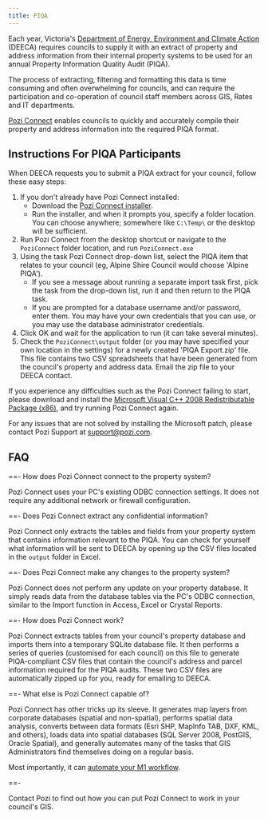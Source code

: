 ```yaml
---
title: PIQA
---
```


Each year, Victoria's [Department of Energy, Environment and Climate Action](https://www.deeca.vic.gov.au/) (DEECA) requires councils to supply it with an extract of property and address information from their internal property systems to be used for an annual Property Information Quality Audit (PIQA).

The process of extracting, filtering and formatting this data is time consuming and often overwhelming for councils, and can require the participation and co-operation of council staff members across GIS, Rates and IT departments.

[Pozi Connect](https://pozi.com/pozi-connect/) enables councils to quickly and accurately compile their property and address information into the required PIQA format.

## Instructions For PIQA Participants

When DEECA requests you to submit a PIQA extract for your council, follow these easy steps:

1. If you don't already have Pozi Connect installed:
    - Download the [Pozi Connect installer](https://github.com/pozi/PoziConnect/releases/latest).
    - Run the installer, and when it prompts you, specify a folder location. You can choose anywhere; somewhere like `C:\Temp\` or the desktop will be sufficient.
2. Run Pozi Connect from the desktop shortcut or navigate to the `PoziConnect` folder location, and run `PoziConnect.exe`
3. Using the task Pozi Connect drop-down list, select the PIQA item that relates to your council (eg, Alpine Shire Council would choose 'Alpine PIQA').
    - If you see a message about running a separate import task first, pick the task from the drop-down list, run it and then return to the PIQA task.
    - If you are prompted for a database username and/or password, enter them. You may have your own credentials that you can use, or you may use the database administrator credentials.
4. Click OK and wait for the application to run (it can take several minutes).
5. Check the `PoziConnect\output` folder (or you may have specified your own location in the settings) for a newly created 'PIQA Export.zip' file. This file contains two CSV spreadsheets that have been generated from the council's property and address data. Email the zip file to your DEECA contact.

If you experience any difficulties such as the Pozi Connect failing to start, please download and install the [Microsoft Visual C++ 2008 Redistributable Package (x86)](https://www.microsoft.com/en-au/download/details.aspx?id=11895), and try running Pozi Connect again.

For any issues that are not solved by installing the Microsoft patch, please contact Pozi Support at support@pozi.com.

## FAQ

==- How does Pozi Connect connect to the property system?

Pozi Connect uses your PC's existing ODBC connection settings. It does not require any additional network or firewall configuration.

==- Does Pozi Connect extract any confidential information?

Pozi Connect only extracts the tables and fields from your property system that contains information relevant to the PIQA. You can check for yourself what information will be sent to DEECA by opening up the CSV files located in the `output` folder in Excel.

==- Does Pozi Connect make any changes to the property system?

Pozi Connect does not perform any update on your property database. It simply reads data from the database tables via the PC's ODBC connection, similar to the Import function in Access, Excel or Crystal Reports.

==- How does Pozi Connect work?

Pozi Connect extracts tables from your council's property database and imports them into a temporary SQLite database file. It then performs a series of queries (customised for each council) on this file to generate PIQA-compliant CSV files that contain the council's address and parcel information required for the PIQA audits. These two CSV files are automatically zipped up for you, ready for emailing to DEECA.

==- What else is Pozi Connect capable of?

Pozi Connect has other tricks up its sleeve. It generates map layers from corporate databases (spatial and non-spatial), performs spatial data analysis, converts between data formats (Esri SHP, MapInfo TAB, DXF, KML, and others), loads data into spatial databases (SQL Server 2008, PostGIS, Oracle Spatial), and generally automates many of the tasks that GIS Administrators find themselves doing on a regular basis.

Most importantly, it can [automate your M1 workflow](m1s/index.md).

==-

Contact Pozi to find out how you can put Pozi Connect to work in your council's GIS.
